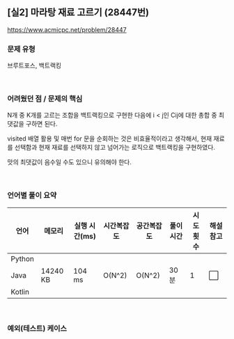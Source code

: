 ## [실2] 마라탕 재료 고르기 (28447번)

https://www.acmicpc.net/problem/28447

### 문제 유형

브루트포스, 백트랙킹

<br>

### 어려웠던 점 / 문제의 핵심

N개 중 K개를 고르는 조합을 백트랙킹으로 구현한 다음에 i < j인 Cij에 대한 총합 중 최댓값을 구하면 된다.

visited 배열 활용 및 매번 for 문을 순회하는 것은 비효율적이라고 생각해서, 현재 재료를 선택함과 현재 재료를 선택하지 않고 넘어가는 로직으로 백트랙킹을 구현하였다.

맛의 최댓값이 음수일 수도 있으니 유의해야 한다.

<br>

### 언어별 풀이 요약

| 언어   | 메모리   | 실행 시간(ms) | 시간복잡도 | 공간복잡도 | 풀이 시간 | 시도 횟수 | 해설 참고            |
| ------ | -------- | ------------- | ---------- | ---------- | --------- | --------- | -------------------- |
| Python |          |               |            |            |           |           |                      |
| Java   | 14240 KB | 104 ms        | O(N^2)     | O(N^2)     | 30분      | 1         | :white_large_square: |
| Kotlin |          |               |            |            |           |           |                      |

<br>

### 예외(테스트) 케이스

```
```

